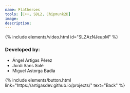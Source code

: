 ```yaml
---
name: Flatheroes
tools: [C++, SDL2, Chipmunk2D]
image: 
description: 
---
```


{% include elements/video.html id="SLZAzNJeupM" %}



### Developed by: 
- Ángel Artigas Pérez 
- Jordi Sans Solé
- Miguel Astorga Badía

<p class="text-center">
{% include elements/button.html link="https://artigasdev.github.io/projects/" text="Back" %}
</p>
